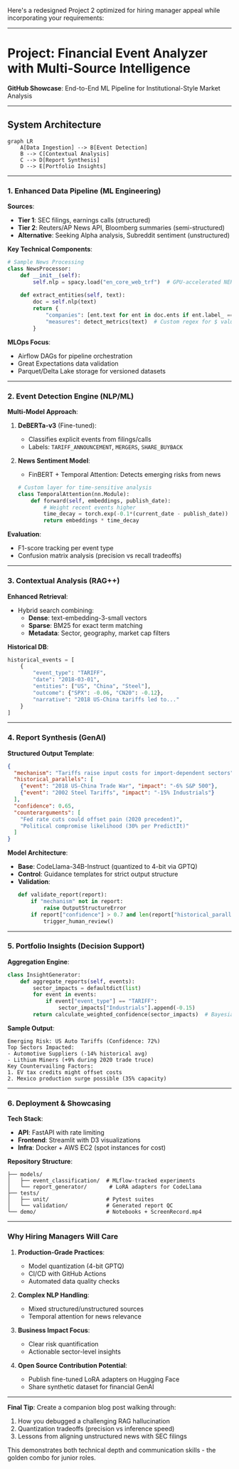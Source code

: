 Here's a redesigned Project 2 optimized for hiring manager appeal while incorporating your requirements:

---

# **Project: Financial Event Analyzer with Multi-Source Intelligence**  
**GitHub Showcase**: End-to-End ML Pipeline for Institutional-Style Market Analysis  

---

## **System Architecture**  
```mermaid
graph LR
    A[Data Ingestion] --> B[Event Detection]
    B --> C[Contextual Analysis]
    C --> D[Report Synthesis]
    D --> E[Portfolio Insights]
```

---

### **1. Enhanced Data Pipeline (ML Engineering)**  
**Sources**:  
- **Tier 1**: SEC filings, earnings calls (structured)  
- **Tier 2**: Reuters/AP News API, Bloomberg summaries (semi-structured)  
- **Alternative**: Seeking Alpha analysis, Subreddit sentiment (unstructured)

**Key Technical Components**:  
```python
# Sample News Processing
class NewsProcessor:
    def __init__(self):
        self.nlp = spacy.load("en_core_web_trf")  # GPU-accelerated NER
        
    def extract_entities(self, text):
        doc = self.nlp(text)
        return {
            "companies": [ent.text for ent in doc.ents if ent.label_ == "ORG"],
            "measures": detect_metrics(text)  # Custom regex for $ values
        }
```

**MLOps Focus**:  
- Airflow DAGs for pipeline orchestration  
- Great Expectations data validation  
- Parquet/Delta Lake storage for versioned datasets  

---

### **2. Event Detection Engine (NLP/ML)**  
**Multi-Model Approach**:  
1. **DeBERTa-v3** (Fine-tuned):  
   - Classifies explicit events from filings/calls  
   - Labels: `TARIFF_ANNOUNCEMENT`, `MERGERS`, `SHARE_BUYBACK`  

2. **News Sentiment Model**:  
   - FinBERT + Temporal Attention: Detects emerging risks from news  
   ```python
   # Custom layer for time-sensitive analysis
   class TemporalAttention(nn.Module):
       def forward(self, embeddings, publish_date):
           # Weight recent events higher
           time_decay = torch.exp(-0.1*(current_date - publish_date))  
           return embeddings * time_decay
   ```

**Evaluation**:  
- F1-score tracking per event type  
- Confusion matrix analysis (precision vs recall tradeoffs)  

---

### **3. Contextual Analysis (RAG++)**  
**Enhanced Retrieval**:  
- Hybrid search combining:  
  - **Dense**: text-embedding-3-small vectors  
  - **Sparse**: BM25 for exact term matching  
  - **Metadata**: Sector, geography, market cap filters  

**Historical DB**:  
```python
historical_events = [
    {
        "event_type": "TARIFF",
        "date": "2018-03-01",
        "entities": ["US", "China", "Steel"],
        "outcome": {"SPX": -0.06, "CN20": -0.12},
        "narrative": "2018 US-China tariffs led to..."
    }
]
```

---

### **4. Report Synthesis (GenAI)**  
**Structured Output Template**:  
```json
{
  "mechanism": "Tariffs raise input costs for import-dependent sectors",
  "historical_parallels": [
    {"event": "2018 US-China Trade War", "impact": "-6% S&P 500"},
    {"event": "2002 Steel Tariffs", "impact": "-15% Industrials"}
  ],
  "confidence": 0.65,
  "counterarguments": [
    "Fed rate cuts could offset pain (2020 precedent)",
    "Political compromise likelihood (30% per PredictIt)"
  ]
}
```

**Model Architecture**:  
- **Base**: CodeLlama-34B-Instruct (quantized to 4-bit via GPTQ)  
- **Control**: Guidance templates for strict output structure  
- **Validation**:  
  ```python
  def validate_report(report):
      if "mechanism" not in report:
          raise OutputStructureError
      if report["confidence"] > 0.7 and len(report["historical_parallels"]) < 2:
          trigger_human_review()
  ```

---

### **5. Portfolio Insights (Decision Support)**  
**Aggregation Engine**:  
```python
class InsightGenerator:
    def aggregate_reports(self, events):
        sector_impacts = defaultdict(list)
        for event in events:
            if event["event_type"] == "TARIFF":
                sector_impacts["Industrials"].append(-0.15)
        return calculate_weighted_confidence(sector_impacts)  # Bayesian approach
```

**Sample Output**:  
```
Emerging Risk: US Auto Tariffs (Confidence: 72%)  
Top Sectors Impacted:  
- Automotive Suppliers (-14% historical avg)  
- Lithium Miners (+9% during 2020 trade truce)  
Key Countervailing Factors:  
1. EV tax credits might offset costs  
2. Mexico production surge possible (35% capacity)  
```

---

### **6. Deployment & Showcasing**  
**Tech Stack**:  
- **API**: FastAPI with rate limiting  
- **Frontend**: Streamlit with D3 visualizations  
- **Infra**: Docker + AWS EC2 (spot instances for cost)  

**Repository Structure**:  
```
├── models/
│   ├── event_classification/  # MLflow-tracked experiments
│   └── report_generator/       # LoRA adapters for CodeLlama
├── tests/
│   ├── unit/                  # Pytest suites
│   └── validation/            # Generated report QC
└── demo/                      # Notebooks + ScreenRecord.mp4
```

---

### **Why Hiring Managers Will Care**  
1. **Production-Grade Practices**:  
   - Model quantization (4-bit GPTQ)  
   - CI/CD with GitHub Actions  
   - Automated data quality checks  

2. **Complex NLP Handling**:  
   - Mixed structured/unstructured sources  
   - Temporal attention for news relevance  

3. **Business Impact Focus**:  
   - Clear risk quantification  
   - Actionable sector-level insights  

4. **Open Source Contribution Potential**:  
   - Publish fine-tuned LoRA adapters on Hugging Face  
   - Share synthetic dataset for financial GenAI  

---

**Final Tip**: Create a companion blog post walking through:  
1. How you debugged a challenging RAG hallucination  
2. Quantization tradeoffs (precision vs inference speed)  
3. Lessons from aligning unstructured news with SEC filings  

This demonstrates both technical depth and communication skills - the golden combo for junior roles.